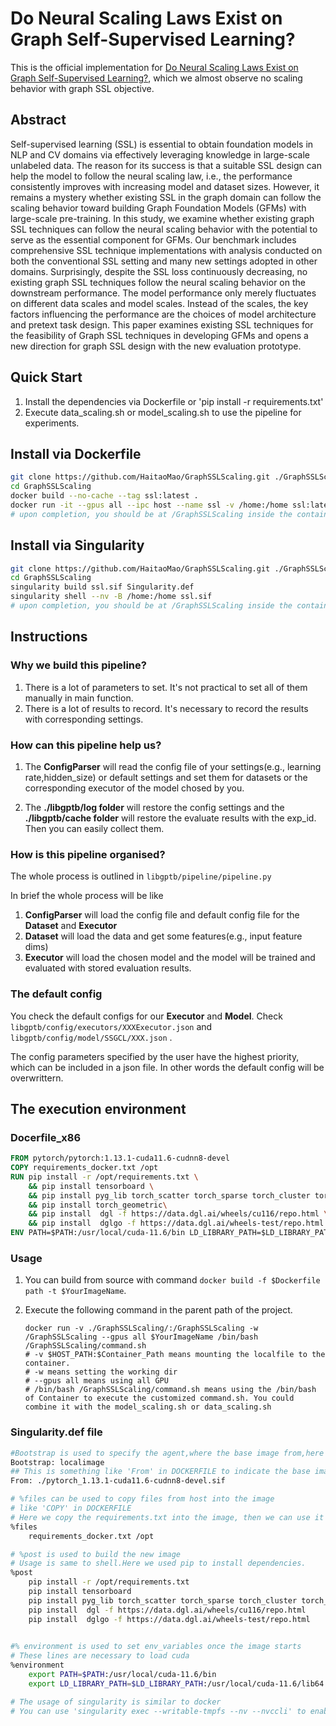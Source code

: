# Do Neural Scaling Laws Exist on Graph Self-Supervised Learning?

This is the official implementation for [Do Neural Scaling Laws Exist on Graph Self-Supervised Learning?]([https://arxiv.org/pdf/2406.01899), which we almost observe no scaling behavior with graph SSL objective. 

## Abstract 
Self-supervised learning (SSL) is essential to obtain foundation models in NLP and CV domains via effectively leveraging knowledge in large-scale unlabeled data. The reason for its success is that a suitable SSL design can help the model to follow the neural scaling law, i.e., the performance consistently improves with increasing model and dataset sizes. However, it remains a mystery whether existing SSL in the graph domain can follow the scaling behavior toward building Graph Foundation Models (GFMs) with large-scale pre-training. In this study, we examine whether existing graph SSL techniques can follow the neural scaling behavior with the potential to serve as the essential component for GFMs. Our benchmark includes comprehensive SSL technique implementations with analysis conducted on both the conventional SSL setting and many new settings adopted in other domains. Surprisingly, despite the SSL loss continuously decreasing, no existing graph SSL techniques follow the neural scaling behavior on the downstream performance. The model performance only merely fluctuates on different data scales and model scales. Instead of the scales, the key factors influencing the performance are the choices of model architecture and pretext task design. This paper examines existing SSL techniques for the feasibility of Graph SSL techniques in developing GFMs and opens a new direction for graph SSL design with the new evaluation prototype. 

## Quick Start
1. Install the dependencies via Dockerfile or 'pip install -r requirements.txt'
2. Execute data_scaling.sh or model_scaling.sh to use the pipeline for experiments.

## Install via Dockerfile
```Bash
git clone https://github.com/HaitaoMao/GraphSSLScaling.git ./GraphSSLScaling
cd GraphSSLScaling
docker build --no-cache --tag ssl:latest .
docker run -it --gpus all --ipc host --name ssl -v /home:/home ssl:latest bash
# upon completion, you should be at /GraphSSLScaling inside the container
```

## Install via Singularity
```Bash
git clone https://github.com/HaitaoMao/GraphSSLScaling.git ./GraphSSLScaling
cd GraphSSLScaling
singularity build ssl.sif Singularity.def
singularity shell --nv -B /home:/home ssl.sif
# upon completion, you should be at /GraphSSLScaling inside the container
```

## Instructions

### Why we build this pipeline?

1. There is a lot of parameters to set. It's not practical to set all of them manually in main function.
2. There is a lot of results to record. It's necessary to record the results with corresponding settings.

### How can this pipeline help us?

1. The **ConfigParser** will read the config file of your settings(e.g., learning rate,hidden_size) or default settings and set them for datasets or the corresponding executor of the model chosed by you.

2. The **./libgptb/log folder** will restore the config settings and the **./libgptb/cache folder** will restore the evaluate results with the exp_id. Then you can easily collect them.

### How is this pipeline organised?

The whole process is outlined in `libgptb/pipeline/pipeline.py`

In brief the whole process will be like

1. **ConfigParser** will load the config file and default config file for the **Dataset** and **Executor**
2. **Dataset** will load the data and get some features(e.g., input feature dims)
3. **Executor** will load the chosen model and the model will be trained and evaluated with stored evaluation results.


### The default config

You check the default configs for our **Executor** and **Model**. Check `libgptb/config/executors/XXXExecutor.json` and `libgptb/config/model/SSGCL/XXX.json` .

The config parameters specified by the user have the highest priority, which can be included in a json file. In other words the default config will be overwrittern.

## The execution environment

### Docerfile_x86
```dockerfile
FROM pytorch/pytorch:1.13.1-cuda11.6-cudnn8-devel
COPY requirements_docker.txt /opt
RUN pip install -r /opt/requirements.txt \
    && pip install tensorboard \
    && pip install pyg_lib torch_scatter torch_sparse torch_cluster torch_spline_conv -f https://data.pyg.org/whl/torch-1.13.0+cu116.html \
    && pip install torch_geometric\
    && pip install  dgl -f https://data.dgl.ai/wheels/cu116/repo.html \
    && pip install  dglgo -f https://data.dgl.ai/wheels-test/repo.html
ENV PATH=$PATH:/usr/local/cuda-11.6/bin LD_LIBRARY_PATH=$LD_LIBRARY_PATH:/usr/local/cuda-11.6/lib64:/usr/lib/x86_64-linux-gnu
```


### Usage

1. You can build from source with command `docker build -f $Dockerfile path -t $YourImageName`.

3. Execute the following command in the parent path of the project.

   ```shell
   docker run -v ./GraphSSLScaling/:/GraphSSLScaling -w /GraphSSLScaling --gpus all $YourImageName /bin/bash /GraphSSLScaling/command.sh
   # -v $HOST_PATH:$Container_Path means mounting the localfile to the container. 
   # -w means setting the working dir
   # --gpus all means using all GPU
   # /bin/bash /GraphSSLScaling/command.sh means using the /bin/bash of Container to execute the customized command.sh. You could combine it with the model_scaling.sh or data_scaling.sh
   ```


###  Singularity.def file

```bash
#Bootstrap is used to specify the agent,where the base image from,here localimage means to build from a local image
Bootstrap: localimage
## This is something like 'From' in DOCKERFILE to indicate the base image
From: ./pytorch_1.13.1-cuda11.6-cudnn8-devel.sif

# %files can be used to copy files from host into the image
# like 'COPY' in DOCKERFILE
# Here we copy the requirements.txt into the image, then we can use it to install the required dependencies.
%files
    requirements_docker.txt /opt

# %post is used to build the new image
# Usage is same to shell.Here we used pip to install dependencies.
%post
    pip install -r /opt/requirements.txt
    pip install tensorboard
    pip install pyg_lib torch_scatter torch_sparse torch_cluster torch_spline_conv -f https://data.pyg.org/whl/torch-1.13.0+cu116.html
    pip install  dgl -f https://data.dgl.ai/wheels/cu116/repo.html 
    pip install  dglgo -f https://data.dgl.ai/wheels-test/repo.html 

 
#% environment is used to set env_variables once the image starts
# These lines are necessary to load cuda
%environment
    export PATH=$PATH:/usr/local/cuda-11.6/bin
    export LD_LIBRARY_PATH=$LD_LIBRARY_PATH:/usr/local/cuda-11.6/lib64:/usr/lib/x86_64-linux-gnu

# The usage of singularity is similar to docker
# You can use 'singularity exec --writable-tmpfs --nv --nvccli' to enable the NVIDIA gpu for executing with sigularity 
```

